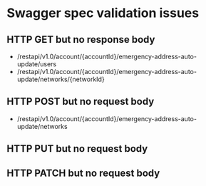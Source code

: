 # Swagger spec validation issues

## HTTP GET but no response body

- /restapi/v1.0/account/{accountId}/emergency-address-auto-update/users
- /restapi/v1.0/account/{accountId}/emergency-address-auto-update/networks/{networkId}

## HTTP POST but no request body

- /restapi/v1.0/account/{accountId}/emergency-address-auto-update/networks

## HTTP PUT but no request body


## HTTP PATCH but no request body
